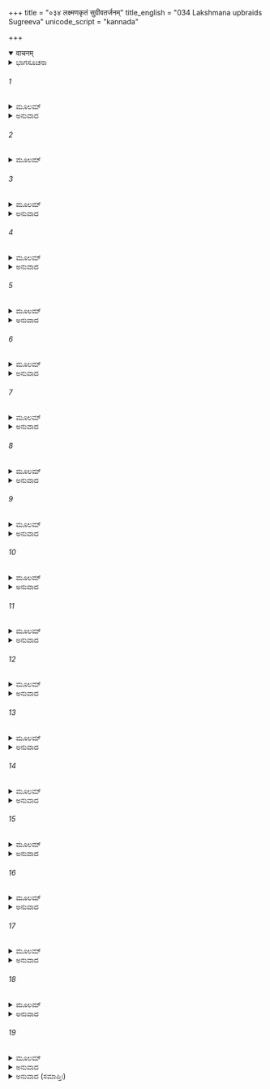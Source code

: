 +++
title = "०३४ लक्ष्मणकृतं सुग्रीवतर्जनम्"
title_english = "034 Lakshmana upbraids Sugreeva"
unicode_script = "kannada"

+++
<details open><summary>वाचनम्</summary>

<div class="audioEmbed"  caption="श्रीराम-हरिसीताराममूर्ति-घनपाठिभ्यां वचनम्" src="https://archive.org/download/Ramayana-recitation-Sriram-harisItArAmamUrti-Ghanapaati-v2/Kanda_4/Kanda_4_KSK-034-Lakshmana_Krutham_Sugreeva_Tharjanam.mp3"></div>
</details>



<details><summary>ಭಾಗಸೂಚನಾ</summary>

ಸುಗ್ರೀವನು ಲಕ್ಷ್ಮಣನ ಬಳಿಗೆ ಹೋದುದು, ಲಕ್ಷ್ಮಣನು ಅವನನ್ನು ಗದರಿಸಿದುದು
</details>

###### 1


<details><summary>ಮೂಲಮ್</summary>

ತಮಪ್ರತಿಹತಂ ಕ್ರುದ್ಧಂ ಪ್ರವಿಷ್ಟಂ ಪುರುಷರ್ಷಭಮ್ ।  
ಸುಗ್ರೀವೋ ಲಕ್ಷ್ಮಣಂ ದೃಷ್ಟ್ವಾ ಬಭೂವ ವ್ಯಥಿತೇಂದ್ರಿಯಃ ॥
</details>

<details><summary>ಅನುವಾದ</summary>

ಲಕ್ಷ್ಮಣ ಅಡೆ-ತಡೆಯಿಲ್ಲದೆ ಒಳಗೆ ನುಗ್ಗಿ ಬಂದಿದ್ದನು. ಕ್ರೋಧ ತುಂಬಿದ ಆ ಪುರುಷಶ್ರೇಷ್ಠನನ್ನು ನೋಡಿ ಸುಗ್ರೀವನ ಎಲ್ಲ ಇಂದ್ರಿಯಗಳು ವ್ಯಥಿತವಾದುವು.॥1॥
</details>

###### 2


<details><summary>ಮೂಲಮ್</summary>

ಕ್ರುದ್ಧಂ ನಿಃಶ್ವಸಮಾನಂ ತಂ ಪ್ರದೀಪ್ತಮಿವ ತೇಜಸಾ ।  
ಭ್ರಾತುರ್ವ್ಯಸನಸಂತಪ್ತಂ ದೃಷ್ಟ್ವಾ ದಶರಥಾತ್ಮಜಮ್ ॥
</details>

###### 3


<details><summary>ಮೂಲಮ್</summary>

ಉತ್ಪಪಾತ ಹರಿಶ್ರೇಷ್ಠೋ ಹಿತ್ವಾ ಸೌವರ್ಣಮಾಸನಮ್ ।  
ಮಹಾನ್ಮಹೇಂದ್ರಸ್ಯ ಯ1ಥಾ ಸ್ವಲಂಕೃತ ಇವ ಧ್ವಜಃ ॥
</details>

<details><summary>ಅನುವಾದ</summary>

ದಶರಥಪುತ್ರ ಲಕ್ಷ್ಮಣನು ದೀರ್ಘವಾದ ನಿಟ್ಟುಸಿರುಬಿಡುತ್ತಿದ್ದನು, ತೇಜದಿಂದ ಉರಿಯಂತೆ ಕಾಣುತ್ತಿದ್ದನು. ತನ್ನ ಅಣ್ಣನ ಕಷ್ಟದಿಂದ ಅವನ ಮನಸ್ಸಿನಲ್ಲಿ ಭಾರೀ ಸಂತಾಪವಿತ್ತು. ಅವನು ಎದುರಿಗೆ ಬಂದಾಗ ವಾನರಶ್ರೇಷ್ಠ ಸುಗ್ರೀವನು ಚೆನ್ನಾಗಿ ಅಲಂಕರಿಸಿದ ದೇವರಾಜ ಇಂದ್ರನ ಮಹಾನ್ ಧ್ವಜವು ಆಕಾಶದಿಂದ ನೆಲಕ್ಕೆ ಬೀಳುವಂತೆ ಸ್ವರ್ಣ ಸಿಂಹಾಸನವನ್ನು ತೊರೆದು ನೆಲಕ್ಕೆ ನೆಗೆದನು.॥2-3॥
</details>

###### 4


<details><summary>ಮೂಲಮ್</summary>

ಉತ್ಪತಂತಮನೂತ್ಪೇತೂ ರುಮಾಪ್ರಭೃತಯಃ ಸ್ತ್ರಿಯಃ ।  
ಸುಗ್ರೀವಂ ಗಗನೇ ಪೂರ್ಣಂ ಚಂದ್ರಂ ತಾರಾಗಣಾ ಇವ ॥
</details>

<details><summary>ಅನುವಾದ</summary>

ಆಕಾಶದಲ್ಲಿ ಪೂರ್ಣ ಚಂದ್ರನು ಉದಯಿಸಿದಾಗ ನಕ್ಷತ್ರ ಸಮುದಾಯವೂ ಉದಿತ ವಾಗುವಂತೆ ಸುಗ್ರೀವನು ಇಳಿಯುತ್ತಲೇ ರುಮೆ ಮೊದಲಾದ ಸ್ತ್ರೀಯರೂ ಅವನ ಹಿಂದೆಯೇ ಸಿಂಹಾಸನದಿಂದ ಇಳಿದು ನಿಂತುಕೊಂಡರು.॥4॥
</details>

###### 5


<details><summary>ಮೂಲಮ್</summary>

ಸಂರಕ್ತನಯನಃ ಶ್ರೀಮಾನ್ ಸಂಚಚಾರಾ ಕೃತಾಂಜಲಿಃ ।  
ಬಭೂವಾವಸ್ಥಿತಸ್ತತ್ರ ಕಲ್ಪವೃಕ್ಷೋ ಮಹಾನಿವ ॥
</details>

<details><summary>ಅನುವಾದ</summary>

ಶ್ರೀಮಾನ್ ಸುಗ್ರೀವನ ಕಣ್ಣುಗಳು ಮದದಿಂದ ಕೆಂಪಗಾಗಿದ್ದವು. ಅವನು ತಡವರಿಸಿ ಹೆಜ್ಜೆಗಳನ್ನಿಡುತ್ತಾ ಮಹಾಕಲ್ಪವೃಕ್ಷದಂತೆ ಸ್ಥಿತನಾಗಿದ್ದ ಲಕ್ಷ್ಮಣನ ಬಳಿಗೆ ಬಂದು ಕೈಮುಗಿದುಕೊಂಡು ನಿಂತುಕೊಂಡನು.॥5॥
</details>

###### 6


<details><summary>ಮೂಲಮ್</summary>

ರುಮಾದ್ವಿತೀಯಂ ಸುಗ್ರೀವಂ ನಾರೀಮಧ್ಯಗತಂ ಸ್ಥಿತಮ್ ।  
ಅಬ್ರವೀಲ್ಲವಕ್ಷ್ಮಣಃ ಕ್ರುದ್ಧಃ ಸತಾರಂ ಶಶಿನಂ ಯಥಾ ॥
</details>

<details><summary>ಅನುವಾದ</summary>

ಸುಗ್ರೀವನೊಂದಿಗೆ ಅವನ ಪತ್ನೀ ರುಮೆಯೂ ಇದ್ದಳು. ನಕ್ಷತ್ರಗಳಿಂದ ಸುತ್ತುವರಿದ ಚಂದ್ರನಂತೆ, ಅವನು ಸ್ತ್ರೀಯರ ನಡುವೆ ನಿಂತು ಶೋಭಿಸುತ್ತಿದ್ದನು. ಅವನನ್ನು ನೋಡಿ ಲಕ್ಷ್ಮಣನು ಕ್ರೋಧದಿಂದ ಹೇಳಿದನು.॥6॥
</details>

###### 7


<details><summary>ಮೂಲಮ್</summary>

ಸತ್ತ್ವಾಭಿಜನಸಂಪನ್ನಃ ಸಾನುಕ್ರೋಶೋ ಜಿತೇಂದ್ರಿಯಃ ।  
ಕೃತಜ್ಞಃ ಸತ್ಯವಾದೀ ಚ ರಾಜಾ ಲೋಕೇ ಮಹೀಯತೇ ॥
</details>

<details><summary>ಅನುವಾದ</summary>

ವಾನರರಾಜನೇ! ಧೈರ್ಯವಂತ, ಕುಲೀನ, ದಯಾಳು. ಜಿತೇಂದ್ರಿಯ ಮತ್ತು ಸತ್ಯವಾದೀ ರಾಜನೇ ಜಗತ್ತಿನಲ್ಲಿ ಆದರಕ್ಕೆ ಪಾತ್ರನಾಗುತ್ತಾನೆ.॥7॥
</details>

###### 8


<details><summary>ಮೂಲಮ್</summary>

ಯಸ್ತು ರಾಜಾ ಸ್ಥಿತೋಽಧರ್ಮೇ ಮಿತ್ರಾಣಾಮುಪಕಾರಿಣಾಮ್ ।  
ಮಿಥ್ಯಾ ಪ್ರತಿಜ್ಞಾಂ ಕುರುತೇ ಕೋ ನೃಶಂಸತರಸ್ತತಃ ॥
</details>

<details><summary>ಅನುವಾದ</summary>

ಅಧರ್ಮದಲ್ಲಿ ಸ್ಥಿತನಾಗಿ ಉಪಕಾರೀ ಮಿತ್ರನ ಮುಂದೆ ಮಾಡಿದ ತನ್ನ ಪ್ರತಿಜ್ಞೆಯನ್ನು ಸುಳ್ಳಾಗಿಸುವವನಿಗಿಂತ ಮಿಗಿಲಾಗಿ ಅತ್ಯಂತ ಕ್ರೂರಿಯೂ ಯಾರಾಗಿರಬಲ್ಲನು.॥8॥
</details>

###### 9


<details><summary>ಮೂಲಮ್</summary>

ಶತಮಶ್ವಾನೃತೇ ಹಂತಿ ಸಹಸ್ರಂ ತು ಗವಾನೃತೇ ।  
ಆತ್ಮಾನಂ ಸ್ವಜನಂ ಹಂತಿ ಪುರುಷಃ ಪುರುಷಾನೃತೇ ॥
</details>

<details><summary>ಅನುವಾದ</summary>

ಕುದುರೆಯನ್ನು ದಾನ ಮಾಡುವೆನೆಂದು ಪ್ರತಿಜ್ಞೆ ಮಾಡಿ ಅದನ್ನು ನೆರವೇರಿಸದಿದ್ದರೆ ಅಶ್ವಾನೃತ (ಕುದುರೆಯ ಸಂಬಂಧವಾದ ಸುಳ್ಳು) ಎಂಬ ಪಾಪಕ್ಕೆ ಗುರಿಯಾಗುತ್ತಾನೆ. ನೂರು ಕುದುರೆಗಳನ್ನು ಕೊಂದ ಪಾಪವು ಅವನಿಗೆ ಉಂಟಾಗುತ್ತದೆ. ಹಸುವಿನ ವಿಷಯವಾಗಿ ಸುಳ್ಳು ಹೇಳಿದವನು (ಗೋದಾನ ಮಾಡುವುದಾಗಿ ಹೇಳಿ ಗೋದಾನ ಮಾಡದಿದ್ದರೆ) ಸಾವಿರ ಹಸುಗಳನ್ನು ಕೊಂದ ಪಾಪಕ್ಕೆ ಗುರಿಯಾಗುತ್ತಾನೆ. ಪುರುಷನೊಬ್ಬನಿಗೆ ಉಪಕಾರ ಮಾಡುವುದಾಗಿ ಪ್ರತಿಜ್ಞೆ ಮಾಡಿ ಆ ಪ್ರತಿಜ್ಞೆಯಂತೆ ನಡೆದುಕೊಳ್ಳದಿದ್ದರೆ ಆತ್ಮಹತ್ಯೆ ಮಾಡಿಕೊಂಡ ಮತ್ತು ಸ್ವಜನರನ್ನು ಕೊಂದ ಮಹಾಪಾಪಕ್ಕೆ ಗುರಿಯಾಗುತ್ತಾನೆ.॥9॥
</details>

###### 10


<details><summary>ಮೂಲಮ್</summary>

ಪೂರ್ವಂ ಕೃತಾರ್ಥೋ ಮಿತ್ರಾಣಾಂ ನ ತತ್ಪ್ರತಿಕರೋತಿ ಯಃ ।  
ಕೃತಘ್ನಃ ಸರ್ವಭೂತಾನಾಂ ಸ ವಧ್ಯಃ ಪ್ಲವಗೇಶ್ವರ ॥
</details>

<details><summary>ಅನುವಾದ</summary>

ಕಪೀಶ್ವರನೇ! ಹಿಂದೆ ಮಿತ್ರರಿಂದ ಉಪಕಾರವನ್ನು ಹೊಂದಿ ಕೃತಾರ್ಥನಾಗಿ ತಾನು ಪಡೆದ ಉಪಕಾರಕ್ಕೆ ಪ್ರತ್ಯುಪಕಾರವನ್ನು ಮಾಡದಿರುವ ಕೃತಘ್ನನು ಸರ್ವಪ್ರಾಣಿಗಳಿಂದಲೂ ವಧೆಗೆ ಅರ್ಹನಾಗುತ್ತಾನೆ. ಅಂತಹವನು ನಿಶ್ಚಯವಾಗಿಯೂ ವಧಾರ್ಹನೇ ಸರಿ.॥10॥
</details>

###### 11


<details><summary>ಮೂಲಮ್</summary>

ಗೀತೋಽಯಂ ಬ್ರಹ್ಮಣಾ ಶ್ಲೋಕಃ ಸರ್ವಲೋಕನಮಸ್ಕೃತಃ ।  
ದೃಷ್ಟ್ವಾಕೃತಘ್ನಂ ಕ್ರುದ್ಧೇನ ತನ್ನಿಭೋದ ಪ್ಲವಂಗಮ ॥
</details>

<details><summary>ಅನುವಾದ</summary>

ಕಪಿರಾಜಾ! ಯಾರೋ ಕೃತಘ್ನನನ್ನು ನೋಡಿ ಕುಪಿತನಾಗಿ ಬ್ರಹ್ಮದೇವರು ಎಲ್ಲ ಜನರಿಗಾಗಿ ಆದರಣೀಯ ಈ ಒಂದು ಶ್ಲೋಕವನ್ನು ಹೇಳಿರುವರು; ಅದನ್ನು ಕೇಳು.॥11॥
</details>

###### 12


<details><summary>ಮೂಲಮ್</summary>

ಗೋಘ್ನೇ ಚೈವ ಸುರಾಪೇ ಚ ಚೌರೇ ಭಗ್ನವ್ರತೇ ತಥಾ ।  
ನಿಷ್ಕೃತಿರ್ವಿಹಿತಾ ಸದ್ಭಿಃ ಕೃತಘ್ನೇ ನಾಸ್ತಿ ನಿಷ್ಕೃತಿಃ ॥
</details>

<details><summary>ಅನುವಾದ</summary>

ಗೋಹತ್ಯೆ ಮಾಡಿದವ, ಹೆಂಡ ಕುಡುಕ, ಕಳ್ಳ, ವ್ರತಭಂಗ ಮಾಡುವ ಮನುಷ್ಯ ಇವರಿಗೆ ಸತ್ಪುರುಷರು ಪ್ರಾಯಶ್ಚಿತ್ತದ ವಿಧಾನ ಮಾಡಿರುವರು. ಆದರೆ ಕೃತಘ್ನನ ಉದ್ಧಾರಕ್ಕೆ ಯಾವುದೇ ಉಪಾಯವಿಲ್ಲ.॥12॥
</details>

###### 13


<details><summary>ಮೂಲಮ್</summary>

ಅನಾರ್ಯಸ್ತ್ವಂ ಕೃತಘ್ನಶ್ಚ ಮಿಥ್ಯಾವಾದೀ ಚ ವಾನರ ।  
ಪೂರ್ವಂ ಕೃತಾರ್ಥೋ ರಾಮಸ್ಯ ನ ತತ್ಪ್ರತಿಕರೋಷಿ ಯತ್ ॥
</details>

<details><summary>ಅನುವಾದ</summary>

ವಾನರನೇ! ನೀನು ಅನಾರ್ಯ, ಕೃತಘ್ನ, ಮಿಥ್ಯಾವಾದಿ ಯಾಗಿರುವೆ; ಏಕೆಂದರೆ ಶ್ರೀರಾಮಚಂದ್ರನ ಸಹಾಯದಿಂದ ನೀನು ಮೊದಲು ತನ್ನ ಕೆಲಸವನ್ನು ಮಾಡಿಕೊಂಡೆ, ಆದರೆ ಅವನಿಗೆ ಸಹಾಯ ಮಾಡುವ ಸಂದರ್ಭ ಬಂದಾಗ ಏನೂ ಮಾಡುವುದಿಲ್ಲ.॥13॥
</details>

###### 14


<details><summary>ಮೂಲಮ್</summary>

ನನು ನಾಮ ಕೃತಾರ್ಥೇನ ತ್ವಯಾ ರಾಮಸ್ಯ ವಾನರ ।  
ಸೀತಾಯಾ ಮಾರ್ಗಣೇ ಯತ್ನಃ ಕರ್ತವ್ಯಃ ಕೃತಮಿಚ್ಛತಾ ॥
</details>

<details><summary>ಅನುವಾದ</summary>

ವಾನರ! ನಿನ್ನ ಮನೋರಥವು ಸಿದ್ಧವಾಗಿದೆ; ಆದ್ದರಿಂದ ಈಗ ನೀನು ಪ್ರತ್ಯುಪಕಾರದ ಇಚ್ಛೆಯಿಂದ ಶ್ರೀರಾಮನ ಪತ್ನಿ ಸೀತೆಯನ್ನು ಹುಡುಕಲಿಕ್ಕಾಗಿ ಪ್ರಯತ್ನಿಸಬೇಕಾಗಿದೆ.॥14॥
</details>

###### 15


<details><summary>ಮೂಲಮ್</summary>

ಸ ತ್ವಂ ಗ್ರಾಮ್ಯೇಷು ಭೋಗೇಷು ಸಕ್ತೋ ಮಿಥ್ಯಾಪ್ರತಿಶ್ರವಃ ।  
ನ ತ್ವಾಂ ರಾಮೋ ವಿಜಾನಾತಿ ಸರ್ಪಂ ಮಂಡೂಕರಾವಿಣಮ್ ॥
</details>

<details><summary>ಅನುವಾದ</summary>

ನೀನು ತನ್ನ ಪ್ರತಿಜ್ಞೆಯನ್ನು ಸುಳ್ಳಾಗಿಸಿ ಗ್ರಾಮ್ಯಭೋಗಗಳಲ್ಲಿ ಆಸಕ್ತನಾಗಿರುವೆ. ನೀನು ಕಪ್ಪೆಯಂತೆ ಕೂಗುವ ಸರ್ಪನಾಗಿರುವೆ ಎಂಬುದು ಶ್ರೀರಾಮಚಂದ್ರನು ತಿಳಿಯನು. (ಹಾವು ಕಪ್ಪೆಯನ್ನು ಹಿಡಿದಾಗ ಕೇವಲ ಕಪ್ಪೆಯೇ ಕೂಗುತ್ತದೆ. ಬೇರೆ ಜನರು ಹಾವನ್ನು ಕಪ್ಪೆ ಎಂದೇ ತಿಳಿಯುತ್ತಾರೆ; ಆದರೆ ಅದು ವಾಸ್ತವದಲ್ಲಿ ಸರ್ಪವಾಗಿರುತ್ತದೆ. ಅದೇ ಸ್ಥಿತಿಯು ನಿನ್ನದಾಗಿದೆ. ನೀನು ಮಾತನಾಡುವುದೇ ಬೇರೆ ಮತ್ತು ಅದರ ಸ್ವರೂಪವೇ ಬೇರೆ.॥15॥
</details>

###### 16


<details><summary>ಮೂಲಮ್</summary>

ಮಹಾಭಾಗೇನ ರಾಮೇಣ ಪಾಪಃ ಕರುಣವೇದಿನಾ ।  
ಹರೀಣಾಂ ಪ್ರಾಪಿತೋ ರಾಜ್ಯಂ ತ್ವಂ ದುರಾತ್ಮಾ ಮಹಾತ್ಮನಾ ॥
</details>

<details><summary>ಅನುವಾದ</summary>

ಮಹಾಭಾಗ ಶ್ರೀರಾಮಚಂದ್ರನು ಪರಮಮಹಾತ್ಮ ಹಾಗೂ ದಯೆಯಿಂದ ದ್ರವಿತನಾಗುವವನು. ಆದ್ದರಿಂದ ಅವನು ನಿನ್ನಂತಹ ಪಾಪಿಯನ್ನು, ದುರಾತ್ಮನನ್ನು ವಾನರರ ರಾಜ್ಯಕ್ಕೆ ಒಡೆಯನನ್ನಾಗಿಸಿದನು.॥16॥
</details>

###### 17


<details><summary>ಮೂಲಮ್</summary>

ಕೃತಂ ಚೇನ್ನಾಭಿಜಾನೀಷೇ ರಾಘವಸ್ಯ ಮಹಾತ್ಮನಃ ।  
ಸದ್ಯಸ್ತ್ವಂ ನಿಶಿತೈರ್ಬಾಣೈರ್ಹತೋ ದ್ರಕ್ಷ್ಯಸಿ ವಾಲಿನಮ್ ॥
</details>

<details><summary>ಅನುವಾದ</summary>

ನೀನು ಮಹಾತ್ಮಾ ರಘುನಾಥನು ಮಾಡಿದ ಉಪಕಾರವನ್ನು ತಿಳಿಯದಿದ್ದರೆ ಶೀಘ್ರವಾಗಿ ಅವನ ಹರಿತವಾದ ಬಾಣಗಳಿಂದ ಸತ್ತು ವಾಲಿಯ ದರ್ಶನ ಮಾಡುವೆ.॥17॥
</details>

###### 18


<details><summary>ಮೂಲಮ್</summary>

ನ ಸ ಸಂಕುಚಿತಃ ಪಂಥಾಯೇನ ವಾಲೀ ಹತೋ ಗತಃ ।  
ಸಮಯೇತಿಷ್ಠ ಸುಗ್ರೀವ ಮಾ ವಾಲಿಪಥಮನ್ವಗಾಃ ॥
</details>

<details><summary>ಅನುವಾದ</summary>

ಸುಗ್ರೀವನೇ! ವಾಲಿಯು ಸತ್ತು ಯಾವ ದಾರಿಯಿಂದ ಹೋಗಿರುವನೋ, ಆ ದಾರಿಯು ಮುಚ್ಚಿಹೋಗಿಲ್ಲ. ಅದಕ್ಕಾಗಿ ನೀನು ನಿನ್ನ ಪ್ರತಿಜ್ಞೆಯಲ್ಲಿ ಸ್ಥಿರವಾಗಿರು. ವಾಲಿಯ ಮಾರ್ಗವನ್ನು ಅನುಸರಿಸಬೇಡ.॥18॥
</details>

###### 19


<details><summary>ಮೂಲಮ್</summary>

ನ ನೂನಮಿಕ್ಷ್ವಾಕುವರಸ್ಯ ಕಾರ್ಮುಕಾ-  
ಚ್ಛರಾಂಶ್ಚ ತಾನ್ ಪಶ್ಯಸಿ ವಜ್ರಸಂನಿಭಾನ್  
ತತಃ ಸುಖಂ ನಾಮ ವಿಷೇವಸೇ ಸುಖೀ  
ನ ರಾಮಕಾರ್ಯಂ ಮನಸಾಪ್ಯವೇಕ್ಷಸೇ ॥
</details>

<details><summary>ಅನುವಾದ</summary>

ಇಕ್ಷ್ವಾಕುವಂಶ ಶಿರೋಮಣಿ ಶ್ರೀರಾಮಚಂದ್ರನ ಧನುಸ್ಸಿನಿಂದ ಬಿಟ್ಟ ವಜ್ರತುಲ್ಯ ಬಾಣಗಳ ಕಡೆಗೆ ನಿನಗೆ ಗಮನ ಹೋಗುವುದಿಲ್ಲ. ಅದರಿಂದ ನೀನು ಗ್ರಾಮ್ಯಸುಖವನ್ನು ಸೇವಿಸುತ್ತಿರುವೆ ಹಾಗೂ ಅದರಲ್ಲೇ ಸುಖವೆಂದು ತಿಳಿದು ಶ್ರೀರಾಮನ ಕಾರ್ಯದ ಕುರಿತು ಮನಸ್ಸಿನಲ್ಲಿ ವಿಚಾರ ಮಾಡುವುದಿಲ್ಲ.॥19॥
</details>

<details><summary>ಅನುವಾದ (ಸಮಾಪ್ತಿಃ)</summary>

ಶ್ರೀ ವಾಲ್ಮೀಕಿವಿರಚಿತ ಆರ್ಷರಾಮಾಯಣ ಆದಿಕಾವ್ಯದ ಕಿಷ್ಕಿಂಧಾಕಾಂಡದ ಮೂವತ್ತನಾಲ್ಕನೆಯ ಸರ್ಗ ಸಂಪೂರ್ಣವಾಯಿತು.॥34॥
</details>
